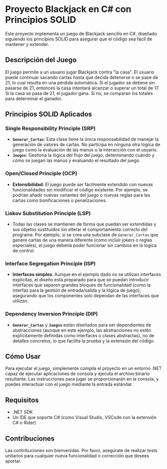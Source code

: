 # Proyecto Blackjack en C# con Principios SOLID

Este proyecto implementa un juego de Blackjack sencillo en C#, diseñado siguiendo los principios SOLID para asegurar que el código sea fácil de mantener y extender.

## Descripción del Juego

El juego permite a un usuario jugar Blackjack contra "la casa". El usuario puede continuar sacando cartas hasta que decida detenerse o se pase de 21, lo cual resulta en una pérdida automática. Si el jugador se detiene sin pasarse de 21, entonces la casa intentará alcanzar o superar un total de 17. Si la casa se pasa de 21, el jugador gana. Si no, se comparan los totales para determinar el ganador.

## Principios SOLID Aplicados

### Single Responsibility Principle (SRP)

- **`Generar_Cartas`**: Esta clase tiene la única responsabilidad de manejar la generación de valores de cartas. No participa en ninguna otra lógica de juego como la evaluación de las manos o la interacción con el usuario.
- **`Juegos`**: Gestiona la lógica del flujo del juego, determinando cuándo y cómo se juegan las manos y evaluando el resultado del juego.

### Open/Closed Principle (OCP)

- **Extensibilidad**: El juego puede ser fácilmente extendido con nuevas funcionalidades sin modificar el código existente. Por ejemplo, se podrían añadir nuevas variantes del juego o nuevas reglas para las cartas como bonificaciones o penalizaciones.

### Liskov Substitution Principle (LSP)

- Todas las clases se mantienen de forma que puedan ser extendidas y sus objetos sustituidos sin alterar el comportamiento correcto del programa. Por ejemplo, si se crea una subclase de `Generar_Cartas` que genere cartas de una manera diferente (como incluir jokers o reglas especiales), el juego debería poder funcionar sin cambios en la lógica de control.

### Interface Segregation Principle (ISP)

- **Interfaces simples**: Aunque en el ejemplo dado no se utilizan interfaces explícitas, el diseño está preparado para que se puedan introducir interfaces que separen grandes bloques de funcionalidad (como la interfaz para la gestión de entrada/salida y la lógica de juego), asegurando que los componentes solo dependan de las interfaces que utilizan.

### Dependency Inversion Principle (DIP)

- **`Generar_Cartas`** y **`Juegos`** están diseñados para ser dependientes de abstracciones (aunque en este ejemplo, las abstracciones no estén explícitamente definidas como interfaces o clases abstractas), no de detalles concretos, lo que facilita la prueba y la extensión del código.

## Cómo Usar

Para ejecutar el juego, simplemente compila el proyecto en un entorno .NET capaz de ejecutar aplicaciones de consola y ejecuta el archivo binario resultante. Las instrucciones para jugar se proporcionarán en la consola, y puedes interactuar con el juego mediante la entrada estándar.

## Requisitos

- .NET SDK
- Un IDE que soporte C# (como Visual Studio, VSCode con la extensión C# o Rider)

## Contribuciones

Las contribuciones son bienvenidas. Por favor, asegúrate de realizar tests unitarios para cualquier nueva funcionalidad o corrección que desees aportar.
